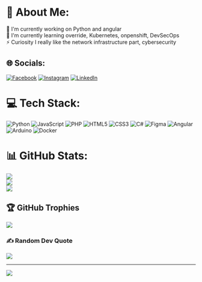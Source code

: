 # 💫 About Me:
🔭 I'm currently working on Python and angular<br>🌱 I'm currently learning override, Kubernetes, onpenshift, DevSecOps<br>⚡ Curiosity I really like the network infrastructure part, cybersecurity


## 🌐 Socials:
[![Facebook](https://img.shields.io/badge/Facebook-%231877F2.svg?logo=Facebook&logoColor=white)](https://facebook.com/vitorio.cavalheiro) [![Instagram](https://img.shields.io/badge/Instagram-%23E4405F.svg?logo=Instagram&logoColor=white)](https://instagram.com/vitorio.cavalheiro) [![LinkedIn](https://img.shields.io/badge/LinkedIn-%230077B5.svg?logo=linkedin&logoColor=white)](https://linkedin.com/in/vitorio-ac) 

# 💻 Tech Stack:
![Python](https://img.shields.io/badge/python-3670A0?style=flat&logo=python&logoColor=ffdd54) ![JavaScript](https://img.shields.io/badge/javascript-%23323330.svg?style=flat&logo=javascript&logoColor=%23F7DF1E) ![PHP](https://img.shields.io/badge/php-%23777BB4.svg?style=flat&logo=php&logoColor=white) ![HTML5](https://img.shields.io/badge/html5-%23E34F26.svg?style=flat&logo=html5&logoColor=white) ![CSS3](https://img.shields.io/badge/css3-%231572B6.svg?style=flat&logo=css3&logoColor=white) ![C#](https://img.shields.io/badge/c%23-%23239120.svg?style=flat&logo=c-sharp&logoColor=white) 	![Figma](https://img.shields.io/badge/figma-%23F24E1E.svg?style=flat&logo=figma&logoColor=white) ![Angular](https://img.shields.io/badge/angular-%23DD0031.svg?style=flat&logo=angular&logoColor=white) ![Arduino](https://img.shields.io/badge/-Arduino-00979D?style=flat&logo=Arduino&logoColor=white) ![Docker](https://img.shields.io/badge/docker-%230db7ed.svg?style=flat&logo=docker&logoColor=white)
# 📊 GitHub Stats:
![](https://github-readme-stats.vercel.app/api?username=oVitorio-ac&theme=monokai&hide_border=false&include_all_commits=true&count_private=true)<br/>
![](https://github-readme-streak-stats.herokuapp.com/?user=oVitorio-ac&theme=monokai&hide_border=false)<br/>
![](https://github-readme-stats.vercel.app/api/top-langs/?username=oVitorio-ac&theme=monokai&hide_border=false&include_all_commits=true&count_private=true&layout=compact)

## 🏆 GitHub Trophies
![](https://github-profile-trophy.vercel.app/?username=oVitorio-ac&theme=monokai&no-frame=false&no-bg=true&margin-w=4)

### ✍️ Random Dev Quote
![](https://quotes-github-readme.vercel.app/api?type=horizontal&theme=gruvbox)

---
[![](https://visitcount.itsvg.in/api?id=oVitorio-ac&icon=5&color=7)](https://visitcount.itsvg.in)

<!-- Proudly created with GPRM ( https://gprm.itsvg.in ) -->

